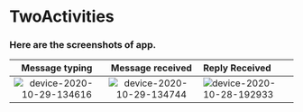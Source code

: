 # TwoActivities

### Here are the screenshots of app.

Message typing | Message received | Reply Received
:-------------------------:|:-------------------------:|:-------------------------|
![device-2020-10-29-134616](https://user-images.githubusercontent.com/54992414/97543402-32324c00-19ee-11eb-8e34-3db85cdd92ae.png) | ![device-2020-10-29-134744](https://user-images.githubusercontent.com/54992414/97543418-365e6980-19ee-11eb-961f-24bdbda2e165.png) | ![device-2020-10-28-192933](https://user-images.githubusercontent.com/54992414/97543351-2181d600-19ee-11eb-8404-b95de37ecb08.png)

